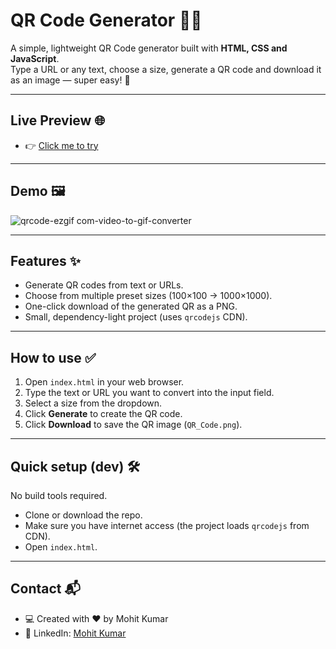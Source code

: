 # QR Code Generator 🎯🔳

A simple, lightweight QR Code generator built with **HTML, CSS and JavaScript**.  
Type a URL or any text, choose a size, generate a QR code and download it as an image — super easy! 🚀

---



## Live Preview 🌐

- 👉 [Click me to try](https://qr-code-generator-jsm.netlify.app/)

---
##  Demo 🖼️
![qrcode-ezgif com-video-to-gif-converter](https://github.com/user-attachments/assets/f7ad1335-148c-4603-ac71-2868de112c54)


 ---

 ## Features ✨
- Generate QR codes from text or URLs.
- Choose from multiple preset sizes (100×100 → 1000×1000).
- One-click download of the generated QR as a PNG.
- Small, dependency-light project (uses `qrcodejs` CDN).

---


## How to use ✅
1. Open `index.html` in your web browser.  
2. Type the text or URL you want to convert into the input field.  
3. Select a size from the dropdown.  
4. Click **Generate** to create the QR code.  
5. Click **Download** to save the QR image (`QR_Code.png`).  

---

## Quick setup (dev) 🛠️
No build tools required.

- Clone or download the repo.
- Make sure you have internet access (the project loads `qrcodejs` from CDN).
- Open `index.html`.

---


## Contact 📬

- 💻 Created with ❤️ by Mohit Kumar
- 💼 LinkedIn: [Mohit Kumar](https://www.linkedin.com/in/mohit-kumar16/)

